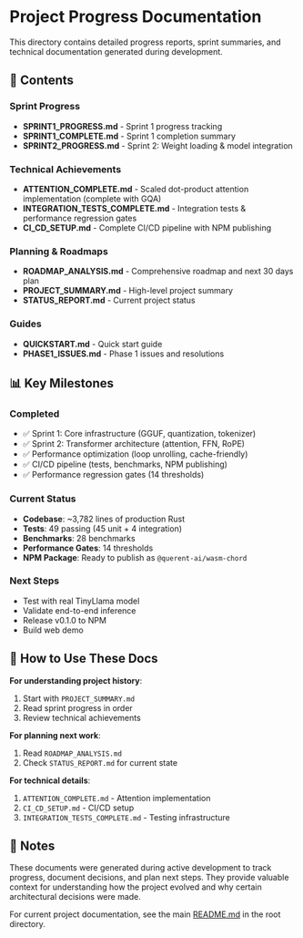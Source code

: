 # Project Progress Documentation

This directory contains detailed progress reports, sprint summaries, and technical documentation generated during development.

## 📂 Contents

### Sprint Progress
- **SPRINT1_PROGRESS.md** - Sprint 1 progress tracking
- **SPRINT1_COMPLETE.md** - Sprint 1 completion summary
- **SPRINT2_PROGRESS.md** - Sprint 2: Weight loading & model integration

### Technical Achievements
- **ATTENTION_COMPLETE.md** - Scaled dot-product attention implementation (complete with GQA)
- **INTEGRATION_TESTS_COMPLETE.md** - Integration tests & performance regression gates
- **CI_CD_SETUP.md** - Complete CI/CD pipeline with NPM publishing

### Planning & Roadmaps
- **ROADMAP_ANALYSIS.md** - Comprehensive roadmap and next 30 days plan
- **PROJECT_SUMMARY.md** - High-level project summary
- **STATUS_REPORT.md** - Current project status

### Guides
- **QUICKSTART.md** - Quick start guide
- **PHASE1_ISSUES.md** - Phase 1 issues and resolutions

## 📊 Key Milestones

### Completed
- ✅ Sprint 1: Core infrastructure (GGUF, quantization, tokenizer)
- ✅ Sprint 2: Transformer architecture (attention, FFN, RoPE)
- ✅ Performance optimization (loop unrolling, cache-friendly)
- ✅ CI/CD pipeline (tests, benchmarks, NPM publishing)
- ✅ Performance regression gates (14 thresholds)

### Current Status
- **Codebase**: ~3,782 lines of production Rust
- **Tests**: 49 passing (45 unit + 4 integration)
- **Benchmarks**: 28 benchmarks
- **Performance Gates**: 14 thresholds
- **NPM Package**: Ready to publish as `@querent-ai/wasm-chord`

### Next Steps
- Test with real TinyLlama model
- Validate end-to-end inference
- Release v0.1.0 to NPM
- Build web demo

## 🎯 How to Use These Docs

**For understanding project history**:
1. Start with `PROJECT_SUMMARY.md`
2. Read sprint progress in order
3. Review technical achievements

**For planning next work**:
1. Read `ROADMAP_ANALYSIS.md`
2. Check `STATUS_REPORT.md` for current state

**For technical details**:
1. `ATTENTION_COMPLETE.md` - Attention implementation
2. `CI_CD_SETUP.md` - CI/CD setup
3. `INTEGRATION_TESTS_COMPLETE.md` - Testing infrastructure

## 📝 Notes

These documents were generated during active development to track progress, document decisions, and plan next steps. They provide valuable context for understanding how the project evolved and why certain architectural decisions were made.

For current project documentation, see the main [README.md](../README.md) in the root directory.
